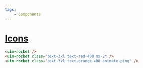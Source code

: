 ```yaml
---
tags:
	- Components
---
```


# [Icons](https://sli.dev/features/icons.html)

```html
<uim-rocket />
<uim-rocket class="text-3xl text-red-400 mx-2" />
<uim-rocket class="text-3xl text-orange-400 animate-ping" />
```
